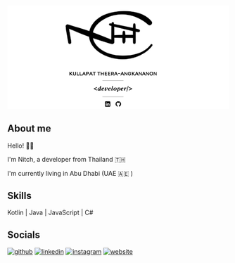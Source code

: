 ![](https://github.com/kullapat-t/kullapat-t/blob/master/kt-space.png)

## About me
Hello! 👋🏻 

I'm Nitch, a developer from Thailand 🇹🇭 

I'm currently living in Abu Dhabi (UAE 🇦🇪 )

## Skills
Kotlin | Java | JavaScript | C#

## Socials
[<img src='https://cdn.jsdelivr.net/npm/simple-icons@3.0.1/icons/github.svg' alt='github' height='40'>](https://github.com/kullapat-t)  [<img src='https://cdn.jsdelivr.net/npm/simple-icons@3.0.1/icons/linkedin.svg' alt='linkedin' height='40'>](https://www.linkedin.com/in/kullapat-t//)  [<img src='https://cdn.jsdelivr.net/npm/simple-icons@3.0.1/icons/instagram.svg' alt='instagram' height='40'>](https://www.instagram.com/nltch__/)  [<img src='https://cdn.jsdelivr.net/npm/simple-icons@3.0.1/icons/icloud.svg' alt='website' height='40'>](https://kullapat-t.github.io/kt-space)  
